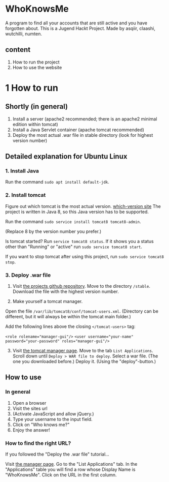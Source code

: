 # WhoKnowsMe
 A program to find all your accounts that are still active and you have forgotten about. This is a Jugend Hackt Project.
Made by asqiir, claashi, wutchilli, numten.

## content

1. How to run the project
2. How to use the website

# 1 How to run

## Shortly (in general)

1. Install a server (apache2 recommended; there is an apache2 minimal edition within tomcat)
2. Install a Java Servlet container (apache tomcat recommended)
3. Deploy the most actual .war file in stable directory (look for highest version number)

## Detailed explanation for Ubuntu Linux

### 1. Install Java

Run the command `sudo apt install default-jdk`.

### 2. Install tomcat

Figure out which tomcat is the most actual version. [which-version site](https://tomcat.apache.org/whichversion.html)
The project is written in Java 8, so this Java version has to be supported.

Run the command `sudo service install tomcat8 tomcat8-admin`.

(Replace 8 by the version number you prefer.)

Is tomcat started? Run `service tomcat8 status`. If it shows you a status other than "Running" or "active" run `sudo service tomcat8 start`.

If you want to stop tomcat after using this project, run `sudo service tomcat8 stop`.

### 3. Deploy .war file

1. Visit [the projects github repository](https://github.com/jugendhackt/whoknowsme). Move to the directory `/stable`. Download the file with the highest version number.

2. Make yourself a tomcat manager.

Open the file `/var/lib/tomcat8/conf/tomcat-users.xml`. (Directory can be different, but it will always be within the tomcat main folder.)

Add the following lines above the closing `</tomcat-users>` tag:

`<role rolename="manager-gui"/>`
`<user username="your-name" password="your-password" roles="manager-gui"/>`

3. Visit [the tomcat manager page](localhost:8080/manager).
Move to the tab `List Applications`. Scroll down until `Deploy > WAR file to deploy`. Select a war file. (The one you downloaded before.) Deploy it. (Using the "deploy"-button.)

## How to use

### In general

1. Open a browser
2. Visit the sites url
3. (Activate JavaScript and allow jQuery.)
4. Type your username to the input field.
5. Click on "Who knows me?"
6. Enjoy the answer!

### How to find the right URL?

If you followed the "Deploy the .war file" tutorial…

Visit [the manager page](localhost:8080/manager). Go to the "List Applications" tab. In the "Applications" table you will find a row whose Display Name is "WhoKnowsMe". Click on the URL in the first column.

